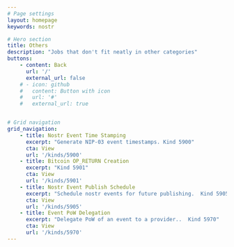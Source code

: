 ```yaml
---
# Page settings
layout: homepage
keywords: nostr

# Hero section
title: Others
description: "Jobs that don't fit neatly in other categories"
buttons:
    - content: Back
      url: '/'
      external_url: false
    # - icon: github
    #   content: Button with icon
    #   url: '#'
    #   external_url: true


# Grid navigation
grid_navigation:
    - title: Nostr Event Time Stamping
      excerpt: "Generate NIP-03 event timestamps. Kind 5900"
      cta: View
      url: '/kinds/5900'
    - title: Bitcoin OP_RETURN Creation
      excerpt: "Kind 5901"
      cta: View
      url: '/kinds/5901'
    - title: Nostr Event Publish Schedule
      excerpt: "Schedule nostr events for future publishing.  Kind 5905"
      cta: View
      url: '/kinds/5905'
    - title: Event PoW Delegation
      excerpt: "Delegate PoW of an event to a provider..  Kind 5970"
      cta: View
      url: '/kinds/5970'
---
```

